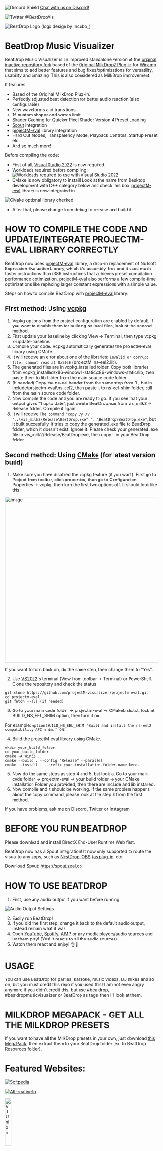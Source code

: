 ![Discord Shield](https://discord.com/api/guilds/1041603212798599168/widget.png?style=shield) [Chat with us on Discord!](https://discord.gg/rp5cBDtGuM)

[![Twitter](https://upload.wikimedia.org/wikipedia/commons/thumb/6/6f/Logo_of_Twitter.svg/20px-Logo_of_Twitter.svg.png)](https://twitter.com/BeatDropVis) [@BeatDropVis](https://twitter.com/BeatDropVis)

![BeatDrop Logo](https://github.com/OfficialIncubo/The-Improved-and-Modified-Version-of-BeatDrop-Music-Visualizer/raw/master/Logos/BeatDrop%20New%20Logo%20GitGub%20ver.png) (logo design by Incubo_)

# BeatDrop Music Visualizer

BeatDrop Music Visualizer is an improved standalone version of the [original inactive repository fork](https://github.com/mvsoft74/BeatDrop) based of the [Original MilkDrop2 Plug-in](https://www.geisswerks.com/milkdrop/) for [Winamp](https://winamp.com) that aims to add better features and bug fixes/optimizations for versatility, usability and amazing. This is also considered as MilkDrop improvement.

It features:
- Based of the [Original MilkDrop Plug-in](https://www.geisswerks.com/milkdrop/).
- Perfectly adjusted beat detection for better audio reaction (also configurable)
- New waveforms and transitions
- 16 custom shapes and waves limit
- Shader Caching for Quicker Pixel Shader Version 4 Preset Loading
- [Spout](https://spout.zeal.co) integration
- [projectM-eval](https://github.com/projectM-visualizer/projectm-eval) library integration
- Hard Cut Modes, Transparency Mode, Playback Controls, Startup Preset etc.
- And so much more!

Before compiling the code:
* First of all, [Visual Studio 2022](https://visualstudio.microsoft.com/vs) is now required.
* Workloads required before compiling:
![Workloads required to use with Visual Studio 2022](https://github.com/user-attachments/assets/7bc967d5-3683-4180-a1ad-8a99a855d5fc)
* CMake is now obligatory to install! Look at the name from Desktop development with C++ category below and check this box. [projectM-eval](https://github.com/projectM-visualizer/projectm-eval) library is now integrated in.

![CMake optional library checked](https://github.com/user-attachments/assets/219d03a0-3c16-42ef-a05d-1374ae7ee3a8)

* After that, please change from debug to release and build it.

# HOW TO COMPILE THE CODE AND UPDATE/INTEGRATE PROJECTM-EVAL LIBRARY CORRECTLY

BeatDrop now uses [projectM-eval](https://github.com/projectM-visualizer/projectm-eval) library, a drop-in replacement of Nullsoft Expression Evaluation Library, which it's assembly-free and it uses much faster instructions than i386 instructions that achieves preset compilation performance optimization. [projectM-eval](https://github.com/projectM-visualizer/projectm-eval) also performs a few compile-time optimizations like replacing larger constant expressions with a simple value.

Steps on how to compile BeatDrop with [projectM-eval](https://github.com/projectM-visualizer/projectm-eval) library:

## First method: Using [vcpkg](https://vcpkg.io)

1. Vcpkg options from the project configuration are enabled by default. If you want to disable them for building as local files, look at the second method.
2. First update your baseline by clicking View -> Terminal, then type vcpkg x-update-baseline.
3. Compile your code. Vcpkg automatically generates the projectM-eval library using CMake.
4. It will receive an error about one of the libraries: `Invalid or corrupt file: cannot read at 0x536E` (projectM_ns-eel2.lib).
5. The generated files are in vcpkg_installed folder. Copy both libraries from vcpkg_installed\x86-windows-static\x86-windows-static\lib, then paste them to lib folder from the main source code folder.
6. (If needed) Copy the ns-eel header from the same step from 3., but in include\projectm-eval\ns-eel2, then paste it to ns-eel-shim folder, still from the main source code folder.
7. Now compile the code and you are ready to go. If you see that your output gives "1 up to date", just delete BeatDrop.exe from vis_milk2 -> Release folder. Compile it again.
8. It will receive `The command "copy /y /v "..\vis_milk2\Release\BeatDrop.exe" "..\BeatDrop\BeatDrop.exe"`, but it built succesfully. It tries to copy the generated .exe file to BeatDrop folder, which it doesn't exist. Ignore it. Please check your generated .exe file in vis_milk2/Release/BeatDrop.exe, then copy it in your BeatDrop folder.

## Second method: Using [CMake](https://cmake.org) (for latest version build)

1. Make sure you have disabled the vcpkg feature (if you want). First go to Project from toolbar, click properties, then go to Configuration Properties -> vcpkg, then turn the first two options off. It should look like this:
<img width="786" height="544" alt="image" src="https://github.com/user-attachments/assets/f1351a8b-e03c-4379-a13b-ae3804fd9c3b" />

If you want to turn back on, do the same step, then change them to "Yes".

2. Use [VS2022](https://visualstudio.microsoft.com/vs)'s terminal (View from toolbar -> Terminal) or PowerShell. Clone the repository and check the status
```
git clone https://github.com/projectM-visualizer/projectm-eval.git
cd projectm-eval
git fetch --all (if needed)
```
3. Go to your main code folder -> projectm-eval -> CMakeLists.txt, look at BUILD_NS_EEL_SHIM option, then turn it on.

For example: `option(BUILD_NS_EEL_SHIM "Build and install the ns-eel2 compatibility API shim." ON)`

4. Build the projectM-eval library using CMake.
```
mkdir your_build_folder
cd your_build_folder
cmake -A Win32 ..
cmake --build . --config "Release" --parallel
cmake --install . --prefix your-installation-folder-name-here.
```
5. Now do the same steps as step 4 and 5, but look at Go to your main code folder -> projectm-eval -> your build folder -> your CMake installation Folder you provided, then there are include and lib installed.
6. Now compile and it should be working. If the same problem happens about the copy command, please look at the step 8 from the first method.

If you have problems, ask me on Discord, Twitter or Instagram.

# BEFORE YOU RUN BEATDROP

Please download and install [DirectX End-User Runtime Web](https://www.microsoft.com/en-us/download/details.aspx?id=35) first.

BeatDrop now has a Spout integration! It now only supported to route the visual to any apps, such as [NestDrop](https://nestimmersion.ca/nestdrop.php), [OBS](https://obsproject.com) ([as plug-in](https://github.com/Off-World-Live/obs-spout2-plugin)) etc.

Download Spout: https://spout.zeal.co

# HOW TO USE BEATDROP

1. First, use any audio output if you want before running

![Audio Output Settings](https://github.com/user-attachments/assets/fd611b87-a62a-4769-9c24-72ce333f38f2)

2. Easily run BeatDrop!
3. If you did the first step, change it back to the default audio output, instead remain what it was.
4. Open [YouTube](https://www.youtube.com), [Spotify](https://open.spotify.com), [AIMP](https://www.aimp.ru) or any media players/audio sources and let them play! (Yes! It reacts to all the audio sources)
5. Watch them react and enjoy! 👌🪩

# USAGE

You can use BeatDrop for parties, karaoke, music videos, DJ mixes and so on, but you must credit this repo if you used this! I am not even angry anymore if you didn't credit this, but use #beatdrop, #beatdropmusicvisualizer or BeatDrop as tags, then I'll look at them.

# MILKDROP MEGAPACK - GET ALL THE MILKDROP PRESETS

If you want to have all the MilkDrop presets in your own, just download [this MegaPack](https://drive.google.com/file/d/1DlszoqMG-pc5v1Bo9x4NhemGPiwT-0pv/view), then extract them to your BeatDrop folder (ex: to BeatDrop Resources folder).

# Featured Websites:

[![Softpedia](https://upload.wikimedia.org/wikipedia/commons/f/f4/Softpedia_logo.svg)](https://www.softpedia.com/get/Multimedia/Audio/Other-AUDIO-Tools/BeatDrop-Music-Visualizer.shtml)

[![AlternativeTo](https://alternativeto.net/static/icons/a2/org-icon.png)](https://alternativeto.net/software/beatdrop/about/)

[<img src="https://vjun.io/uploads/organization/profile_image/1/aa1adb2e-fff9-4492-9544-7f15dd17152e.png" alt="VJ Union" style="width:20%; height:auto;">](https://vjun.io/vdmo/beatdrop-music-visualiser-with-spout-1hof)

[<img src="https://www.topdownload.club/img/logo.png" alt="TopDownload.Club" style="width:30%; height:auto;">](https://win.topdownload.club/beatdrop-music-visualizer-free-download-download.html)

[The Audio File](https://audio-file.org/2023/10/13/beatdrop-music-visualizer/)

[Spout Open-Source Projects](https://leadedge.github.io/spout-projects.html#OfficialIncubo)

[Opensource-DVD](https://www.opensource-dvd.de/programme/beatdrop.htm)

[Never Complete Only Abandoned](https://publish.obsidian.md/xybre/permalink/73b8a0f5-2464-4404-929b-42a5d3c451fd)

# Follow me on any social networks:

[<img src="https://static.vecteezy.com/system/resources/previews/042/148/611/non_2x/new-twitter-x-logo-twitter-icon-x-social-media-icon-free-png.png" alt="X" style="width:7%; height:50%;">](https://x.com/BeatDropVis)
[<img src="https://static.vecteezy.com/system/resources/previews/018/930/718/non_2x/discord-logo-discord-icon-transparent-free-png.png" alt="Discord (Join server)" style="width:7%; height:50%;">](https://discord.gg/rp5cBDtGuM)

---------------------------------------------------------------------------------------------------------------------------------------------

BeatDrop is a stand-alone implementation of the amazing Milkdrop2 Winamp plug-in.
It lets you experience the stunning visual 2D effects with your music player of choice. No additional configuration steps needed! Just start BeatDrop and play your music.
Use BeatDrop with your favourite:

* Music player:
  [foobar2000](https://www.foobar2000.org/),
  [VLC media player](https://www.videolan.org/vlc/index.html),
  [Clementine](https://www.clementine-player.org/),
  [AIMP](https://www.aimp.ru/),
  ...
* Web-based player:
  [SoundCloud](https://soundcloud.com/),
  [YouTube](https://www.youtube.com/),
  [Vimeo](https://vimeo.com/),
  ...
* Internet Radio station:
  [SomaFM](https://somafm.com/),
  [DI.FM](https://www.di.fm/),
  [RauteMusik.FM](https://www.rm.fm/),
  ...

# System Requirements
* Windows 11, Windows 10
* Minimum 2GB of RAM required
* WASAPI - compatible sound card
* DirectX 9 or higher - compatible GPU
* DirectX End-User [Runtimes](https://www.microsoft.com/en-us/download/details.aspx?id=8109) (also included in the installer) contains the required 32-bit helper libraries d3dx9_43.dll and d3dx9_31.dll
* [Microsoft Visual C++ 2015 Redistributable](https://www.microsoft.com/en-us/download/details.aspx?id=52685) or [Microsoft Visual C++ Redistributable All-in-One](https://www-techpowerup-com.cdn.ampproject.org/v/s/www.techpowerup.com/download/visual-c-redistributable-runtime-package-all-in-one/?amp=&amp_gsa=1&amp_js_v=a9&usqp=mq331AQIUAKwASCAAgM%3D#amp_tf=De%20la%20%251%24s&aoh=17542342520002&referrer=https%3A%2F%2Fwww.google.com&ampshare=https%3A%2F%2Fwww.techpowerup.com%2Fdownload%2Fvisual-c-redistributable-runtime-package-all-in-one%2F)

# Acknowledgements
Special thanks to:

* Ryan Geiss & Rovastar (John Baker) - [Official Milkdrop2 Source Code](https://sourceforge.net/projects/milkdrop2/)
* [oO-MrC-Oo](https://github.com/oO-MrC-Oo) - [XBMC Plug-in](https://github.com/oO-MrC-Oo/Milkdrop2-XBMC)
* Casey Langen ([@clangen](https://github.com/clangen)) - [milkdrop2-musikcube](https://github.com/clangen/milkdrop2-musikcube)
* Matthew van Eerde ([@mvaneerde](https://github.com/mvaneerde)) - [loopback-capture](https://github.com/mvaneerde/blog)
* projectM Team ([Kai Blaschke](https://github.com/kblaschke)) - [projectM-eval](https://github.com/projectM-visualizer/projectm-eval), contributor
* Lynn Jarvis ([@leadedge](https://github.com/leadedge)) - [BeatDrop for Spout](https://github.com/leadedge/BeatDrop), [Spout](https://spout.zeal.co), contributor
* Patrick Pomerleau @ Nest Immersion ([@nestdome](https://www.instagram.com/nestdome)) - help, contributor, feature integrations to NestDrop
* [IkeC](https://github.com/IkeC) - contributor, [Milkwave](https://github.com/IkeC/Milkwave) Developer
* Me, [u/Decent-Tangerine4998](https://www.reddit.com/user/Decent-Tangerine4998) - Tester
* ...and all the preset authors and contributors!

# License

[license]: #license

This repository is licensed under the 3-Clause BSD License ([LICENSE](LICENSE) or [https://opensource.org/licenses/BSD-3-Clause](https://opensource.org/licenses/BSD-3-Clause)) with the exception of where otherwise noted.

Although the original Matthew van Eerde's [loopback-capture](https://github.com/mvaneerde/blog) project didn't explicitly state the license, the author has been kind enough to provide the [license clarification](
https://blogs.msdn.microsoft.com/matthew_van_eerde/2014/11/05/draining-the-wasapi-capture-buffer-fully/)

> ## Sunny March 29, 2015 at 11:06 pm
> Hi. Just wondering is this open source? I'm looking for something like this for my school project.
>
> ## Maurits [MSFT] March 30, 2015 at 8:35 am
> @Sunny do with the source as you like.

All changes in this repository to the original Matthew's code are published either under the terms of BSD license or the license provided by original author.

# Contributions

Unless you explicitly state otherwise, any contribution intentionally submitted for inclusion in the work by you, shall be licensed as above.
